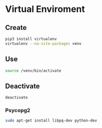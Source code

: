 # Virtual Enviroment

## Create

```bash
pip3 install virtualenv
virtualenv --no-site-packages venv
```

## Use

```bash
source /venv/bin/activate
```

## Deactivate

```bash
deactivate
```

### Psycopg2

```bash
sudo apt-get install libpq-dev python-dev
```


